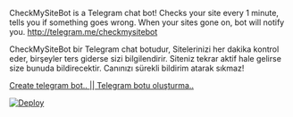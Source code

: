CheckMySiteBot is a Telegram chat bot!
Checks your site every 1 minute, tells you if something goes wrong.
When your sites gone on, bot will notify you.
http://telegram.me/checkmysitebot

CheckMySiteBot bir Telegram chat botudur,
Sitelerinizi her dakika kontrol eder, birşeyler ters giderse sizi bilgilendirir.
Siteniz tekrar aktif hale gelirse size bunuda bildirecektir.
Canınızı sürekli bildirim atarak sıkmaz!

<a href="https://core.telegram.org/bots#6-botfather">Create telegram bot.. || Telegram botu oluşturma..</a>

[![Deploy](https://www.herokucdn.com/deploy/button.svg)](https://heroku.com/deploy?template=https://github.com/cagataycali/check-my-site-bot)
